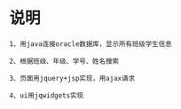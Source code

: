 
说明
===========

    1、用java连接oracle数据库，显示所有班级学生信息

    2、根据班级、年级、学号、姓名搜索
    
    3、页面用jquery+jsp实现，用ajax请求
    
    4、ui用jqwidgets实现

